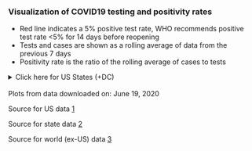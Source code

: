 <h3>Visualization of COVID19 testing and positivity rates</h3>
<ul>
<li>Red line indicates a 5% positive test rate, WHO recommends positive test rate <5% for 14 days before reopening</li>
<li>Tests and cases are shown as a rolling average of data from the previous 7 days</li>
<li>Positivity rate is the ratio of the rolling average of cases to tests</li>
</ul>
<details>
<summary>Click here for US States (+DC)</summary>
<ul>
<li><a href="./imgs/AK.png" target="_blank">AK</a></li>
<li><a href="./imgs/AL.png" target="_blank">AL</a></li>
<li><a href="./imgs/AR.png" target="_blank">AR</a></li>
<li><a href="./imgs/AZ.png" target="_blank">AZ</a></li>
<li><a href="./imgs/CA.png" target="_blank">CA</a></li>
<li><a href="./imgs/CO.png" target="_blank">CO</a></li>
<li><a href="./imgs/CT.png" target="_blank">CT</a></li>
<li><a href="./imgs/DC.png" target="_blank">DC</a></li>
<li><a href="./imgs/DE.png" target="_blank">DE</a></li>
<li><a href="./imgs/FL.png" target="_blank">FL</a></li>
<li><a href="./imgs/GA.png" target="_blank">GA</a></li>
<li><a href="./imgs/HI.png" target="_blank">HI</a></li>
<li><a href="./imgs/IA.png" target="_blank">IA</a></li>
<li><a href="./imgs/ID.png" target="_blank">ID</a></li>
<li><a href="./imgs/IL.png" target="_blank">IL</a></li>
<li><a href="./imgs/IN.png" target="_blank">IN</a></li>
<li><a href="./imgs/KS.png" target="_blank">KS</a></li>
<li><a href="./imgs/KY.png" target="_blank">KY</a></li>
<li><a href="./imgs/LA.png" target="_blank">LA</a></li>
<li><a href="./imgs/MA.png" target="_blank">MA</a></li>
<li><a href="./imgs/MD.png" target="_blank">MD</a></li>
<li><a href="./imgs/ME.png" target="_blank">ME</a></li>
<li><a href="./imgs/MI.png" target="_blank">MI</a></li>
<li><a href="./imgs/MN.png" target="_blank">MN</a></li>
<li><a href="./imgs/MO.png" target="_blank">MO</a></li>
<li><a href="./imgs/MS.png" target="_blank">MS</a></li>
<li><a href="./imgs/MT.png" target="_blank">MT</a></li>
<li><a href="./imgs/NC.png" target="_blank">NC</a></li>
<li><a href="./imgs/ND.png" target="_blank">ND</a></li>
<li><a href="./imgs/NE.png" target="_blank">NE</a></li>
<li><a href="./imgs/NH.png" target="_blank">NH</a></li>
<li><a href="./imgs/NJ.png" target="_blank">NJ</a></li>
<li><a href="./imgs/NM.png" target="_blank">NM</a></li>
<li><a href="./imgs/NV.png" target="_blank">NV</a></li>
<li><a href="./imgs/NY.png" target="_blank">NY</a></li>
<li><a href="./imgs/OH.png" target="_blank">OH</a></li>
<li><a href="./imgs/OK.png" target="_blank">OK</a></li>
<li><a href="./imgs/OR.png" target="_blank">OR</a></li>
<li><a href="./imgs/PA.png" target="_blank">PA</a></li>
<li><a href="./imgs/RI.png" target="_blank">RI</a></li>
<li><a href="./imgs/SC.png" target="_blank">SC</a></li>
<li><a href="./imgs/SD.png" target="_blank">SD</a></li>
<li><a href="./imgs/TN.png" target="_blank">TN</a></li>
<li><a href="./imgs/TX.png" target="_blank">TX</a></li>
<li><a href="./imgs/UT.png" target="_blank">UT</a></li>
<li><a href="./imgs/VA.png" target="_blank">VA</a></li>
<li><a href="./imgs/VT.png" target="_blank">VT</a></li>
<li><a href="./imgs/WA.png" target="_blank">WA</a></li>
<li><a href="./imgs/WI.png" target="_blank">WI</a></li>
<li><a href="./imgs/WV.png" target="_blank">WV</a></li>
<li><a href="./imgs/WY.png" target="_blank">WY</a></li>
</ul>
</details>
<br>
Plots from data downloaded on: June 19, 2020

Source for US data <a href="https://covidtracking.com/api/v1/us/daily.csv" target="_blank">1</a>

Source for state data <a href="https://covidtracking.com/api/v1/states/daily.csv" target="_blank">2</a>

Source for world (ex-US) data <a href="https://covid.ourworldindata.org/data/owid-covid-data.csv" target="_blank">3</a>
